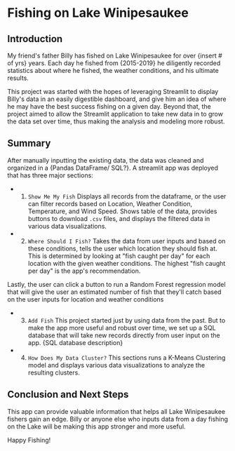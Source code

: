 # Fishing on Lake Winipesaukee

## Introduction

My friend's father Billy has fished on Lake Winipesaukee for over {insert # of yrs} years.  Each day he fished from {2015-2019} he diligently recorded statistics about where he fished, the weather conditions, and his ultimate results.  

This project was started with the hopes of leveraging Streamlit to display Billy's data in an easily digestible dashboard, and give him an idea of where he may have the best success fishing on a given day.  Beyond that, the project aimed to allow the Streamlit application to take new data in to grow the data set over time, thus making the analysis and modeling more robust.  

## Summary
After manually inputting the existing data, the data was cleaned and organized in a {Pandas DataFrame/ SQL?}.  A streamlit app was deployed that has three major sections:

* 1. `Show Me My Fish`
Displays all records from the dataframe, or the user can filter records based on Location, Weather Condition, Temperature, and Wind Speed.  Shows table of the data, provides buttons to download `.csv` files, and displays the filtered data in various data visualizations.  

* 2. `Where Should I Fish?`
Takes the data from user inputs and based on these conditions, tells the user which location they should fish at.  This is determined by looking at "fish caught per day" for each location with the given weather conditions.  The highest "fish caught per day" is the app's recommendation.  

Lastly, the user can click a button to run a Random Forest regression model that will give the user an estimated number of fish that they'll catch based on the user inputs for location and weather conditions

* 3. `Add Fish`
This project started just by using data from the past.  But to make the app more useful and robust over time, we set up a SQL database that will take new records directly from user input on the app.
{SQL database description}

* 4. `How Does My Data Cluster?`
This sections runs a K-Means Clustering model and displays various data visualizations to analyze the resulting clusters.

## Conclusion and Next Steps
This app can provide valuable information that helps all Lake Winipesaukee fishers gain an edge.  Billy or anyone else who inputs data from a day fishing on the Lake will be making this app stronger and more useful.  

Happy Fishing!


